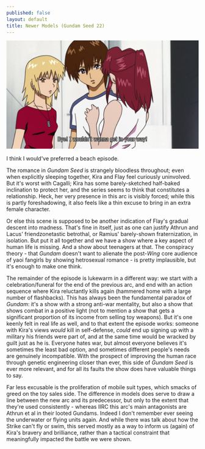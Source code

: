 ```yaml
---
published: false
layout: default
title: Newer Models (Gundam Seed 22)
---
```

![](/bye.jpg)

I think I would've preferred a beach episode.

The romance in *Gundam Seed* is strangely bloodless throughout; even when explicitly sleeping together, Kira and Flay feel curiously uninvolved. But it's worst with Cagalli; Kira has some barely-sketched half-baked inclination to protect her, and the series seems to think that constitutes a relationship. Heck, her very presence in this arc is visibly forced; while this is partly foreshadowing, it also feels like a thin excuse to bring in an extra female character.

Or else this scene is supposed to be another indication of Flay's gradual descent into madness. That's fine in itself, just as one can justify Athrun and Lacus' friendzonetastic betrothal, or Ramius' barely-shown fraternization, in isolation. But put it all together and we have a show where a key aspect of human life is missing. And a show about teenagers at that. The conspiracy theory - that *Gundam* doesn't want to alienate the post-*Wing* core audience of yaoi fangirls by showing hetrosexual romance - is pretty implausible, but it's enough to make one think.

The remainder of the episode is lukewarm in a different way: we start with a celebration/funeral for the end of the previous arc, and end with an action sequence where Kira reluctantly kills again (hammered home with a large number of flashbacks). This has always been the fundamental paradox of *Gundam*: it's a show with a strong anti-war mentality, but also a show that shows combat in a positive light (not to mention a show that gets a significant proportion of its income from selling toy weapons). But it's one keenly felt in real life as well, and to that extent the episode works: someone with Kira's views *would* kill in self-defense, *could* end up signing up with a military his friends were part of, and at the same time would be wracked by guilt just as he is. Everyone hates war, but almost everyone believes it's sometimes the least bad option, and sometimes different people's needs are genuinely incompatible. With the prospect of improving the human race through genetic engineering closer than ever, this side of *Gundam Seed* is ever more relevant, and for all its faults the show does have valuable things to say.

Far less excusable is the proliferation of mobile suit types, which smacks of greed on the toy sales side. The difference in models does serve to draw a line between the new arc and its predecessor, but only to the extent that they're used consistently - whereas IIRC this arc's main antagonists are Athrun et al in their looted Gundams. Indeed I don't remember ever seeing the underwater or flying units again. And while there was talk about how the Strike can't fly or swim, this served mostly as a way to inform us (again) of Kira's bravery and brilliance, rather than a tactical constraint that meaningfully impacted the battle we were shown.